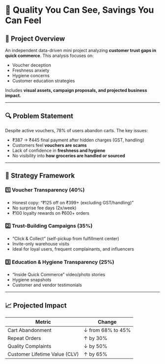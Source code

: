 # 🛒 Quality You Can See, Savings You Can Feel

## 📌 Project Overview
An independent data-driven mini project analyzing **customer trust gaps in quick commerce**. This analysis focuses on:

- Voucher deception
- Freshness anxiety
- Hygiene concerns
- Customer education strategies

Includes **visual assets, campaign proposals, and projected business impact.**

---

## 🔍 Problem Statement

Despite active vouchers, 78% of users abandon carts. The key issues:

- ₹387 → ₹445 final payment after hidden charges (GST, handling)
- Customers feel **vouchers are scams**
- Lack of confidence in **freshness and hygiene**
- No visibility into **how groceries are handled or sourced**

---

## 🎯 Strategy Framework

### 1️⃣ Voucher Transparency (40%)
- Honest copy: “₹125 off on ₹399+ (excluding GST/handling)”
- No surprise fee days (2x/week)
- ₹100 loyalty rewards on ₹600+ orders

### 2️⃣ Trust-Building Campaigns (35%)
- “Click & Collect” (self-pickup from fulfillment center)
- Invite-only warehouse visits
- Ideal for loyal users, frequent complainants, and influencers

### 3️⃣ Education & Hygiene Transparency (25%)
- “Inside Quick Commerce” video/photo stories
- Hygiene snapshots
- Customer and vendor testimonials

---

## 📈 Projected Impact

| Metric                | Change                    |
|----------------------|---------------------------|
| Cart Abandonment     | ↓ from 68% to 45%         |
| Repeat Orders        | ↑ by 30%                  |
| Quality Complaints   | ↓ by 50%                  |
| Customer Lifetime Value (CLV) | ↑ by 65%        |


